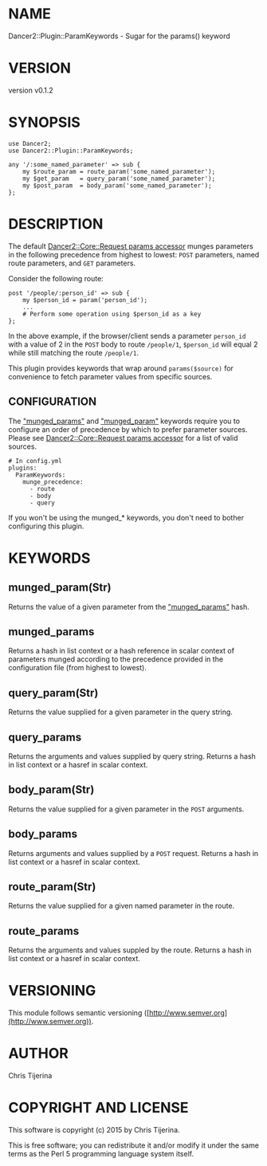 # NAME

Dancer2::Plugin::ParamKeywords - Sugar for the params() keyword

# VERSION

version v0.1.2

# SYNOPSIS

    use Dancer2;
    use Dancer2::Plugin::ParamKeywords;

    any '/:some_named_parameter' => sub {
        my $route_param = route_param('some_named_parameter');
        my $get_param   = query_param('some_named_parameter');
        my $post_param  = body_param('some_named_parameter');
    };

# DESCRIPTION

The default [Dancer2::Core::Request params
accessor](https://metacpan.org/pod/Dancer2::Core::Request#params-source)
munges parameters in the following precedence from
highest to lowest: `POST` parameters, named route parameters,
and `GET` parameters.

Consider the following route:

    post '/people/:person_id' => sub {
        my $person_id = param('person_id');
        ...
        # Perform some operation using $person_id as a key
    };

In the above example, if the browser/client sends a parameter
`person_id` with a value of 2 in the `POST` body to route `/people/1`,
`$person_id` will equal 2 while still matching the route `/people/1`.

This plugin provides keywords that wrap around `params($source)`
for convenience to fetch parameter values from specific sources.

## CONFIGURATION

The ["munged\_params"](#munged_params) and ["munged\_param"](#munged_param) keywords require you to configure an order of
precedence by which to prefer parameter sources.  Please see 
[Dancer2::Core::Request params accessor](https://metacpan.org/pod/Dancer2::Core::Request#params-source)
for a list of valid sources.

    # In config.yml
    plugins:
      ParamKeywords:
        munge_precedence:
          - route
          - body
          - query

If you won't be using the munged\_\* keywords, you don't need to bother configuring
this plugin.

# KEYWORDS

## munged\_param(Str)

Returns the value of a given parameter from the ["munged\_params"](#munged_params) hash.

## munged\_params

Returns a hash in list context or a hash reference in scalar context of
parameters munged according to the precedence provided in the configuration
file (from highest to lowest).

## query\_param(Str)

Returns the value supplied for a given parameter in the query string.

## query\_params

Returns the arguments and values supplied by query string. Returns a hash in list context or a hasref in scalar context.

## body\_param(Str)

Returns the value supplied for a given parameter in the `POST` arguments.

## body\_params

Returns arguments and values supplied by a `POST` request.  Returns a hash in list context or a hasref in scalar context.

## route\_param(Str)

Returns the value supplied for a given named parameter in the route.

## route\_params

Returns the arguments and values suppled by the route. Returns a hash in list context or a hasref in scalar context.

# VERSIONING

This module follows semantic versioning ([http://www.semver.org](http://www.semver.org)).

# AUTHOR

Chris Tijerina

# COPYRIGHT AND LICENSE

This software is copyright (c) 2015 by Chris Tijerina.

This is free software; you can redistribute it and/or modify it under
the same terms as the Perl 5 programming language system itself.
